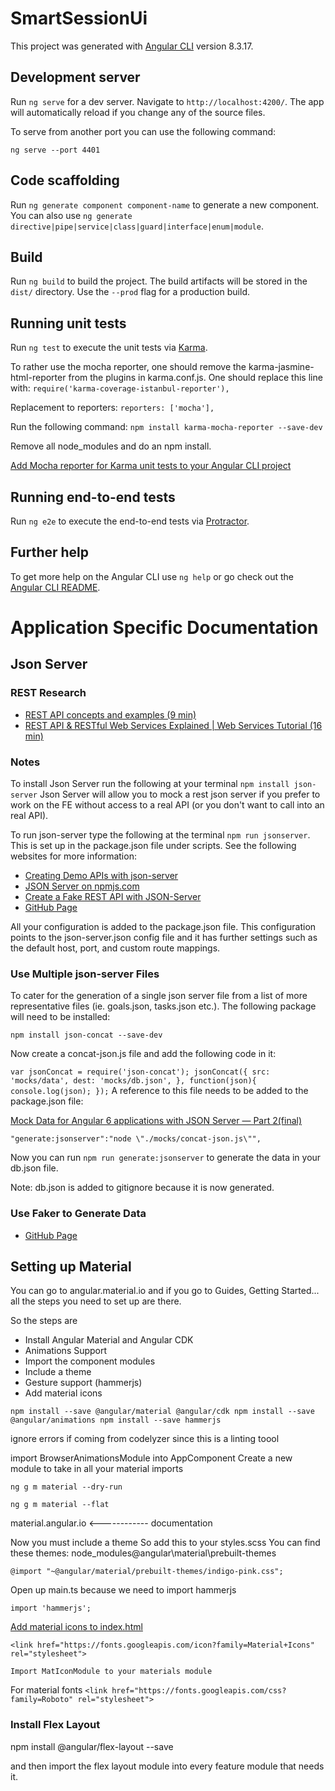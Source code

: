# SmartSessionUi

This project was generated with [Angular CLI](https://github.com/angular/angular-cli) version 8.3.17.

## Development server

Run `ng serve` for a dev server. Navigate to `http://localhost:4200/`. The app will automatically reload if you change any of the source files.

To serve from another port you can use the following command:

`ng serve --port 4401` 

## Code scaffolding

Run `ng generate component component-name` to generate a new component. You can also use `ng generate directive|pipe|service|class|guard|interface|enum|module`.

## Build

Run `ng build` to build the project. The build artifacts will be stored in the `dist/` directory. Use the `--prod` flag for a production build.

## Running unit tests

Run `ng test` to execute the unit tests via [Karma](https://karma-runner.github.io).

To rather use the mocha reporter, one should remove the karma-jasmine-html-reporter from the plugins in karma.conf.js. One should replace this line with:
`require('karma-coverage-istanbul-reporter'),`

Replacement to reporters:
`reporters: ['mocha'],`

Run the following command:
`npm install karma-mocha-reporter --save-dev`

Remove all node_modules and do an npm install.

[Add Mocha reporter for Karma unit tests to your Angular CLI project](https://juristr.com/blog/2018/02/add-mocha-reporter-angular-cli-tests/)

## Running end-to-end tests

Run `ng e2e` to execute the end-to-end tests via [Protractor](http://www.protractortest.org/).

## Further help

To get more help on the Angular CLI use `ng help` or go check out the [Angular CLI README](https://github.com/angular/angular-cli/blob/master/README.md).

# Application Specific Documentation

## Json Server

### REST Research

- [REST API concepts and examples (9 min)](https://www.youtube.com/watch?v=7YcW25PHnAA)
- [REST API & RESTful Web Services Explained | Web Services Tutorial (16 min)](https://www.youtube.com/watch?v=LooL6_chvN4)

### Notes

To install Json Server run the following at your terminal `npm install json-server`
Json Server will allow you to mock a rest json server if you prefer to work on the FE without access to a real API (or you don't want to call into an real API).

To run json-server type the following at the terminal `npm run jsonserver`. This is set up in the package.json file under scripts. See the following websites for more information:

- [Creating Demo APIs with json-server](https://egghead.io/lessons/javascript-creating-demo-apis-with-json-server)
- [JSON Server on npmjs.com](https://www.npmjs.com/package/json-server)
- [Create a Fake REST API with JSON-Server](https://www.youtube.com/watch?v=1zkgdLZEdwM)
- [GitHub Page](https://github.com/typicode/json-server)

All your configuration is added to the package.json file. This configuration points to the json-server.json config file and it has further settings such as the default host, port, and custom route mappings.

### Use Multiple json-server Files

To cater for the generation of a single json server file from a list of more representative files (ie. goals.json, tasks.json etc.). The following package will
need to be installed:

`npm install json-concat --save-dev`

Now create a concat-json.js file and add the following code in it:

`
var jsonConcat = require('json-concat');
jsonConcat({
        src: 'mocks/data',
        dest: 'mocks/db.json',
    }, function(json){
    console.log(json);
});
`
A reference to this file needs to be added to the package.json file:

[Mock Data for Angular 6 applications with JSON Server — Part 2(final)](https://medium.com/@kaustubhtalathi/mock-data-for-angular-5-applications-with-json-server-part-2-final-427bd68005bb)

`"generate:jsonserver":"node \"./mocks/concat-json.js\"",`

Now you can run `npm run generate:jsonserver` to generate the data in your db.json file.

Note: db.json is added to gitignore because it is now generated.

### Use Faker to Generate Data

- [GitHub Page](https://github.com/marak/Faker.js/)

## Setting up Material

You can go to angular.material.io and if you go to Guides, Getting Started... all the steps you need to set up are there.

So the steps are

- Install Angular Material and Angular CDK
- Animations Support
- Import the component modules
- Include a theme
- Gesture support (hammerjs)
- Add material icons

`
npm install --save @angular/material @angular/cdk
npm install --save @angular/animations
npm install --save hammerjs
`

ignore errors if coming from codelyzer since this is a linting toool

import BrowserAnimationsModule into AppComponent
Create a new module to take in all your material imports

`ng g m material --dry-run`

`ng g m material --flat`

material.angular.io <------------ documentation

Now you must include a theme
So add this to your styles.scss
You can find these themes: node_modules\@angular\material\prebuilt-themes

`@import "~@angular/material/prebuilt-themes/indigo-pink.css";`

Open up main.ts because we need to import hammerjs

`import 'hammerjs';`

[Add material icons to index.html](https://google.github.io/material-design-icons/)

`<link href="https://fonts.googleapis.com/icon?family=Material+Icons" rel="stylesheet">`

    Import MatIconModule to your materials module

For material fonts
`<link href="https://fonts.googleapis.com/css?family=Roboto" rel="stylesheet">`

### Install Flex Layout

npm install @angular/flex-layout --save

and then import the flex layout module into every feature module that needs it.

